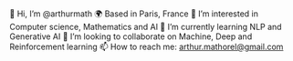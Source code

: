 👋 Hi, I’m @arthurmath
🌍 Based in Paris, France
👀 I’m interested in Computer science, Mathematics and AI
🌱 I’m currently learning NLP and Generative AI
💞️ I’m looking to collaborate on Machine, Deep and Reinforcement learning
📫 How to reach me: arthur.mathorel@gmail.com


<!---
🧑‍💻 I specialize in Web Development, Chrome Extensions.
🛠️ My main tech stack: Javascript, Node JS.

- 😄 Pronouns: He/Him
- ⚡ Fun fact: ...
arthurmath/arthurmath is a ✨ special ✨ repository because its `README.md` (this file) appears on your GitHub profile.
You can click the Preview link to take a look at your changes.
--->
